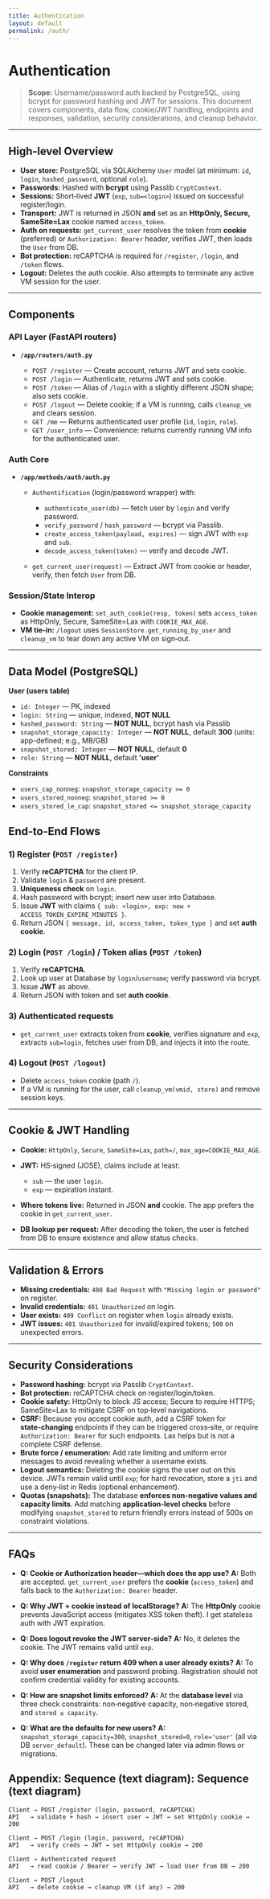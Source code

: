 ```yaml
---
title: Authentication
layout: default
permalink: /auth/
---
```


# Authentication

> **Scope:** Username/password auth backed by PostgreSQL, using bcrypt for password hashing and JWT for sessions. This document covers components, data flow, cookie/JWT handling, endpoints and responses, validation, security considerations, and cleanup behavior.

---

## High‑level Overview

* **User store:** PostgreSQL via SQLAlchemy `User` model (at minimum: `id`, `login`, `hashed_password`, optional `role`).
* **Passwords:** Hashed with **bcrypt** using Passlib `CryptContext`.
* **Sessions:** Short‑lived **JWT** (`exp`, `sub=<login>`) issued on successful register/login.
* **Transport:** JWT is returned in JSON **and** set as an **HttpOnly, Secure, SameSite=Lax** cookie named `access_token`.
* **Auth on requests:** `get_current_user` resolves the token from **cookie** (preferred) or `Authorization: Bearer` header, verifies JWT, then loads the `User` from DB.
* **Bot protection:** reCAPTCHA is required for `/register`, `/login`, and `/token` flows.
* **Logout:** Deletes the auth cookie. Also attempts to terminate any active VM session for the user.

---

## Components

### API Layer (FastAPI routers)

* **`/app/routers/auth.py`**

  * `POST /register` — Create account, returns JWT and sets cookie.
  * `POST /login` — Authenticate, returns JWT and sets cookie.
  * `POST /token` — Alias of `/login` with a slightly different JSON shape; also sets cookie.
  * `POST /logout` — Delete cookie; if a VM is running, calls `cleanup_vm` and clears session.
  * `GET /me` — Returns authenticated user profile (`id`, `login`, `role`).
  * `GET /user_info` — Convenience: returns currently running VM info for the authenticated user.

### Auth Core

* **`/app/methods/auth/auth.py`**

  * `Authentification` (login/password wrapper) with:

    * `authenticate_user(db)` — fetch user by `login` and verify password.
    * `verify_password` / `hash_password` — bcrypt via Passlib.
    * `create_access_token(payload, expires)` — sign JWT with `exp` and `sub`.
    * `decode_access_token(token)` — verify and decode JWT.
  * `get_current_user(request)` — Extract JWT from cookie or header, verify, then fetch `User` from DB.

### Session/State Interop

* **Cookie management:** `set_auth_cookie(resp, token)` sets `access_token` as HttpOnly, Secure, SameSite=Lax with `COOKIE_MAX_AGE`.
* **VM tie‑in:** `/logout` uses `SessionStore.get_running_by_user` and `cleanup_vm` to tear down any active VM on sign‑out.

---

## Data Model (PostgreSQL)

**User (users table)**

* `id: Integer` — PK, indexed
* `login: String` — unique, indexed, **NOT NULL**
* `hashed_password: String` — **NOT NULL**, bcrypt hash via Passlib
* `snapshot_storage_capacity: Integer` — **NOT NULL**, default **300** (units: app-defined; e.g., MB/GB)
* `snapshot_stored: Integer` — **NOT NULL**, default **0**
* `role: String` — **NOT NULL**, default **'user'**

**Constraints**

* `users_cap_nonneg`: `snapshot_storage_capacity >= 0`
* `users_stored_nonneg`: `snapshot_stored >= 0`
* `users_stored_le_cap`: `snapshot_stored <= snapshot_storage_capacity`


## End‑to‑End Flows

### 1) Register (`POST /register`)

1. Verify **reCAPTCHA** for the client IP.
2. Validate `login` & `password` are present.
3. **Uniqueness check** on `login`.
4. Hash password with bcrypt; insert new user into Database.
5. Issue **JWT** with claims `{ sub: <login>, exp: now + ACCESS_TOKEN_EXPIRE_MINUTES }`.
6. Return JSON `{ message, id, access_token, token_type }` and set **auth cookie**.

### 2) Login (`POST /login`) / Token alias (`POST /token`)

1. Verify **reCAPTCHA**.
2. Look up user at Database by `login`/`username`; verify password via bcrypt.
3. Issue **JWT** as above.
4. Return JSON with token and set **auth cookie**.

### 3) Authenticated requests

* `get_current_user` extracts token from **cookie**, verifies signature and `exp`, extracts `sub=login`, fetches user from DB, and injects it into the route.

### 4) Logout (`POST /logout`)

* Delete `access_token` cookie (path `/`).
* If a VM is running for the user, call `cleanup_vm(vmid, store)` and remove session keys.

---

## Cookie & JWT Handling

* **Cookie:** `HttpOnly`, `Secure`, `SameSite=Lax`, `path=/`, `max_age=COOKIE_MAX_AGE`.

* **JWT:** HS‑signed (JOSE), claims include at least:

  * `sub` — the user `login`.
  * `exp` — expiration instant.
* **Where tokens live:** Returned in JSON **and** cookie. The app prefers the cookie in `get_current_user`.
* **DB lookup per request:** After decoding the token, the user is fetched from DB to ensure existence and allow status checks.

---

## Validation & Errors

* **Missing credentials:** `400 Bad Request` with `"Missing login or password"` on register.
* **Invalid credentials:** `401 Unauthorized` on login.
* **User exists:** `409 Conflict` on register when `login` already exists.
* **JWT issues:** `401 Unauthorized` for invalid/expired tokens; `500` on unexpected errors.

---

## Security Considerations

* **Password hashing:** bcrypt via Passlib `CryptContext`.
* **Bot protection:** reCAPTCHA check on register/login/token.
* **Cookie safety:** HttpOnly to block JS access; Secure to require HTTPS; SameSite=Lax to mitigate CSRF on top‑level navigations.
* **CSRF:** Because you accept cookie auth, add a CSRF token for **state‑changing** endpoints if they can be triggered cross‑site, or require `Authorization: Bearer` for such endpoints. Lax helps but is not a complete CSRF defense.
* **Brute force / enumeration:** Add rate limiting and uniform error messages to avoid revealing whether a username exists.
* **Logout semantics:** Deleting the cookie signs the user out on this device. JWTs remain valid until `exp`; for hard revocation, store a `jti` and use a deny‑list in Redis (optional enhancement).
* **Quotas (snapshots):** The database **enforces non‑negative values and capacity limits**. Add matching **application‑level checks** before modifying `snapshot_stored` to return friendly errors instead of 500s on constraint violations.

---

## FAQs

* **Q: Cookie or Authorization header—which does the app use?**
  **A:** Both are accepted. `get_current_user` prefers the **cookie** (`access_token`) and falls back to the `Authorization: Bearer` header.

* **Q: Why JWT + cookie instead of localStorage?**
  **A:** The **HttpOnly** cookie prevents JavaScript access (mitigates XSS token theft). I get stateless auth with JWT expiration.

* **Q: Does logout revoke the JWT server‑side?**
  **A:** No, it deletes the cookie. The JWT remains valid until `exp`.

* **Q: Why does `/register` return 409 when a user already exists?**
  **A:** To avoid **user enumeration** and password probing. Registration should not confirm credential validity for existing accounts.

* **Q: How are snapshot limits enforced?**
  **A:** At the **database level** via three check constraints: non‑negative capacity, non‑negative stored, and `stored ≤ capacity`. 

* **Q: What are the defaults for new users?**
  **A:** `snapshot_storage_capacity=300`, `snapshot_stored=0`, `role='user'` (all via DB `server_default`). These can be changed later via admin flows or migrations.

## Appendix: Sequence (text diagram): Sequence (text diagram)

```
Client → POST /register (login, password, reCAPTCHA)
API   → validate + hash → insert user → JWT → set HttpOnly cookie → 200

Client → POST /login (login, password, reCAPTCHA)
API   → verify creds → JWT → set HttpOnly cookie → 200

Client → Authenticated request
API   → read cookie / Bearer → verify JWT → load User from DB → 200

Client → POST /logout
API   → delete cookie → cleanup VM (if any) → 200
```

